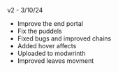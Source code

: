 v2 - 3/10/24
 - Improve the end portal
 - Fix the puddels
 - Fixed bugs and improved chains
 - Added hover affects
 - Uploaded to modwrinth
 - Improved leaves movment